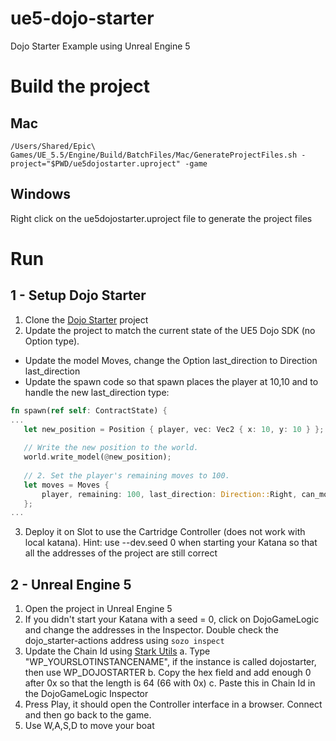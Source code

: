 # ue5-dojo-starter

Dojo Starter Example using Unreal Engine 5

# Build the project

## Mac

`/Users/Shared/Epic\ Games/UE_5.5/Engine/Build/BatchFiles/Mac/GenerateProjectFiles.sh -project="$PWD/ue5dojostarter.uproject" -game`

## Windows

Right click on the ue5dojostarter.uproject file to generate the project files

# Run

## 1 - Setup Dojo Starter

1. Clone the [Dojo Starter](https://github.com/dojoengine/dojo-starter) project
2. Update the project to match the current state of the UE5 Dojo SDK (no Option type).
- Update the model Moves, change the Option<Direction> last_direction to Direction last_direction
- Update the spawn code so that spawn places the player at 10,10 and to handle the new last_direction type:
```rust
fn spawn(ref self: ContractState) {
...
   let new_position = Position { player, vec: Vec2 { x: 10, y: 10 } };
   
   // Write the new position to the world.
   world.write_model(@new_position);
   
   // 2. Set the player's remaining moves to 100.
   let moves = Moves {
       player, remaining: 100, last_direction: Direction::Right, can_move: true,
   };
...
```
3. Deploy it on Slot to use the Cartridge Controller (does not work with local katana). Hint: use --dev.seed 0 when starting your Katana so that all the addresses of the project are still correct

## 2 - Unreal Engine 5

1. Open the project in Unreal Engine 5
2. If you didn't start your Katana with a seed = 0, click on DojoGameLogic and change the addresses in the Inspector. Double check the dojo_starter-actions address using `sozo inspect`
3. Update the Chain Id using [Stark Utils](https://www.stark-utils.xyz/converter)
   a. Type "WP_YOURSLOTINSTANCENAME", if the instance is called dojostarter, then use WP_DOJOSTARTER
   b. Copy the hex field and add enough 0 after 0x so that the length is 64 (66 with 0x)
   c. Paste this in Chain Id in the DojoGameLogic Inspector
4. Press Play, it should open the Controller interface in a browser. Connect and then go back to the game.
5. Use W,A,S,D to move your boat

